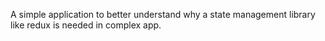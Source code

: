 A simple application to better understand why a state management library like redux is needed in complex app.
